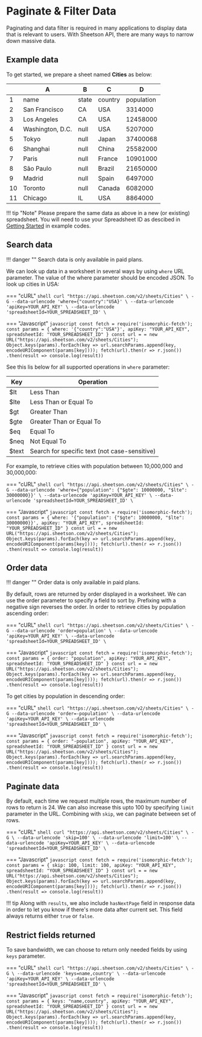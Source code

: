 # Paginate & Filter Data

Paginating and data filter is required in many applications to display data that is relevant to users. With Sheetson API, there are many ways to narrow down massive data.

## Example data
To get started, we prepare a sheet named **Cities** as below:
<div class='example'>

|  | A               | B     | C       | D          |
|--| --------------- | ----- | ------- | ---------- |
|1 | name            | state | country | population |
|2 | San Francisco   | CA    | USA     | 3314000    |
|3 | Los Angeles     | CA    | USA     | 12458000   |
|4 | Washington, D.C.| null  | USA     | 5207000    |
|5 | Tokyo           | null  | Japan   | 37400068   |
|6 | Shanghai        | null  | China   | 25582000   |
|7 | Paris           | null  | France  | 10901000   |
|8 | São Paulo       | null  | Brazil  | 21650000   |
|9 | Madrid          | null  | Spain   | 6497000    |
|10| Toronto         | null  | Canada  | 6082000	  |
|11| Chicago         | IL    | USA     | 8864000    |

</div>

!!! tip "Note"
    Please prepare the same data as above in a new (or existing) spreadsheet. You will need to use your Spreadsheet ID as descibed in [Getting Started](/getting-started) in example codes.

## Search data

!!! danger ""
    Search data is only available in paid plans.

We can look up data in a worksheet in several ways by using `where` URL parameter. The value of the where parameter should be encoded JSON. To look up cities in USA:

=== "cURL"
    ``` shell
    curl "https://api.sheetson.com/v2/sheets/Cities" \
    -G --data-urlencode 'where={"country":"USA}' \
    --data-urlencode 'apiKey=YOUR_API_KEY' \
    --data-urlencode 'spreadsheetId=YOUR_SPREADSHEET_ID' \
    ```

=== "Javascript"
    ``` javascript
    const fetch = require('isomorphic-fetch');
    const params = {
      where: '{"country":"USA"}',
      apiKey: "YOUR_API_KEY",
      spreadsheetId: "YOUR_SPREADSHEET_ID"
    }
    const url = = new URL("https://api.sheetson.com/v2/sheets/Cities");
    Object.keys(params).forEach(key => url.searchParams.append(key, encodeURIComponent(params[key])));
    fetch(url).then(r => r.json())
      .then(result => console.log(result))
    ```

See this lis below for all supported operations in `where` parameter:
<div class='light-table'> 

| Key | Operation
|-----|------------
|$lt  | Less Than
|$lte | Less Than or Equal To
|$gt  | Greater Than
|$gte | Greater Than or Equal To
|$eq  | Equal To
|$neq | Not Equal To
|$text| Search for specific text (not case-sensitive)

</div>

For example, to retrieve cities with population between 10,000,000 and 30,000,000:

=== "cURL"
    ``` shell
    curl "https://api.sheetson.com/v2/sheets/Cities" \
    -G --data-urlencode 'where={"population": {"$gte": 10000000, "$lte": 30000000}}' \
    --data-urlencode 'apiKey=YOUR_API_KEY' \
    --data-urlencode 'spreadsheetId=YOUR_SPREADSHEET_ID' \
    ```

=== "Javascript"
    ``` javascript
    const fetch = require('isomorphic-fetch');
    const params = {
      where: '{"population": {"$gte": 10000000, "$lte": 30000000}}',
      apiKey: "YOUR_API_KEY",
      spreadsheetId: "YOUR_SPREADSHEET_ID"
    }
    const url = = new URL("https://api.sheetson.com/v2/sheets/Cities");
    Object.keys(params).forEach(key => url.searchParams.append(key, encodeURIComponent(params[key])));
    fetch(url).then(r => r.json())
      .then(result => console.log(result))
    ```


## Order data

!!! danger ""
    Order data is only available in paid plans.

By default, rows are returned by order displayed in a worksheet. We can use the order parameter to specify a field to sort by. Prefixing with a negative sign reverses the order. In order to retrieve cities by population ascending order:

=== "cURL"
    ``` shell
    curl "https://api.sheetson.com/v2/sheets/Cities" \
    -G --data-urlencode 'order=population' \
    --data-urlencode 'apiKey=YOUR_API_KEY' \
    --data-urlencode 'spreadsheetId=YOUR_SPREADSHEET_ID' \
    ```

=== "Javascript"
    ``` javascript
    const fetch = require('isomorphic-fetch');
    const params = {
      order: "population",
      apiKey: "YOUR_API_KEY",
      spreadsheetId: "YOUR_SPREADSHEET_ID"
    }
    const url = = new URL("https://api.sheetson.com/v2/sheets/Cities");
    Object.keys(params).forEach(key => url.searchParams.append(key, encodeURIComponent(params[key])));
    fetch(url).then(r => r.json())
      .then(result => console.log(result))
    ```

To get cities by population in descending order:

=== "cURL"
    ``` shell
    curl "https://api.sheetson.com/v2/sheets/Cities" \
    -G --data-urlencode 'order=-population' \
    --data-urlencode 'apiKey=YOUR_API_KEY' \
    --data-urlencode 'spreadsheetId=YOUR_SPREADSHEET_ID' \
    ```

=== "Javascript"
    ``` javascript
    const fetch = require('isomorphic-fetch');
    const params = {
      order: "-population",
      apiKey: "YOUR_API_KEY",
      spreadsheetId: "YOUR_SPREADSHEET_ID"
    }
    const url = = new URL("https://api.sheetson.com/v2/sheets/Cities");
    Object.keys(params).forEach(key => url.searchParams.append(key, encodeURIComponent(params[key])));
    fetch(url).then(r => r.json())
      .then(result => console.log(result))
    ```

## Paginate data
By default, each time we request multiple rows, the maximum number of rows to return is 24. We can also increase this upto 100 by specifying `limit` parameter in the URL. Combining with `skip`, we can paginate between set of rows.

=== "cURL"
    ``` shell
    curl "https://api.sheetson.com/v2/sheets/Cities" \
    -G \
    --data-urlencode 'skip=100' \
    --data-urlencode 'limit=100' \
    --data-urlencode 'apiKey=YOUR_API_KEY' \
    --data-urlencode 'spreadsheetId=YOUR_SPREADSHEET_ID' \
    ```

=== "Javascript"
    ``` javascript
    const fetch = require('isomorphic-fetch');
    const params = {
      skip: 100,
      limit: 100,
      apiKey: "YOUR_API_KEY",
      spreadsheetId: "YOUR_SPREADSHEET_ID"
    }
    const url = = new URL("https://api.sheetson.com/v2/sheets/Cities");
    Object.keys(params).forEach(key => url.searchParams.append(key, encodeURIComponent(params[key])));
    fetch(url).then(r => r.json())
      .then(result => console.log(result))
    ```

!!! tip
    Along with `results`, we also include `hasNextPage` field in response data in order to let you know if there's more data after current set. This field always returns either `true` or `false`.

## Restrict fields returned
To save bandwidth, we can choose to return only needed fields by using `keys` parameter. 

=== "cURL"
    ``` shell
    curl "https://api.sheetson.com/v2/sheets/Cities" \
    -G \
    --data-urlencode 'keys=name,country' \
    --data-urlencode 'apiKey=YOUR_API_KEY' \
    --data-urlencode 'spreadsheetId=YOUR_SPREADSHEET_ID' \
    ```

=== "Javascript"
    ``` javascript
    const fetch = require('isomorphic-fetch');
    const params = {
      keys: "name,country",
      apiKey: "YOUR_API_KEY",
      spreadsheetId: "YOUR_SPREADSHEET_ID"
    }
    const url = = new URL("https://api.sheetson.com/v2/sheets/Cities");
    Object.keys(params).forEach(key => url.searchParams.append(key, encodeURIComponent(params[key])));
    fetch(url).then(r => r.json())
      .then(result => console.log(result))
    ```
